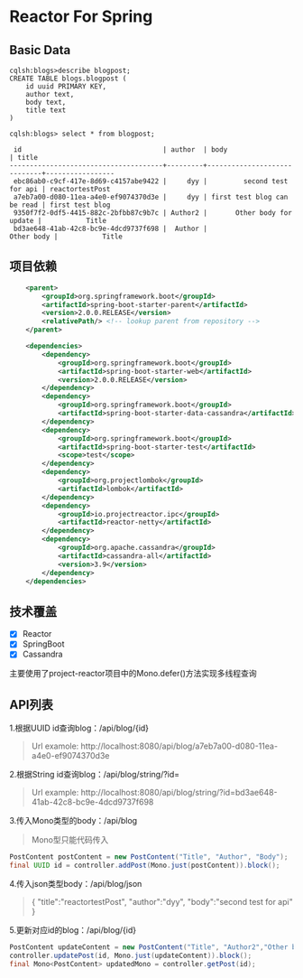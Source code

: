 # Reactor For Spring 

## Basic Data

```sqlite
cqlsh:blogs>describe blogpost;
CREATE TABLE blogs.blogpost (
    id uuid PRIMARY KEY,
    author text,
    body text,
    title text
)

cqlsh:blogs> select * from blogpost;

 id                                   | author  | body                        | title
--------------------------------------+---------+-----------------------------+-----------------
 ebc86ab0-c9cf-417e-8d69-c4157abe9422 |     dyy |         second test for api | reactortestPost
 a7eb7a00-d080-11ea-a4e0-ef9074370d3e |     dyy | first test blog can be read | first test blog
 9350f7f2-0df5-4415-882c-2bfbb87c9b7c | Author2 |       Other body for update |           Title
 bd3ae648-41ab-42c8-bc9e-4dcd9737f698 |  Author |                  Other body |           Title
```

## 项目依赖
```xml
	<parent>
		<groupId>org.springframework.boot</groupId>
		<artifactId>spring-boot-starter-parent</artifactId>
		<version>2.0.0.RELEASE</version>
		<relativePath/> <!-- lookup parent from repository -->
	</parent>

	<dependencies>
		<dependency>
			<groupId>org.springframework.boot</groupId>
			<artifactId>spring-boot-starter-web</artifactId>
			<version>2.0.0.RELEASE</version>
		</dependency>
		<dependency>
			<groupId>org.springframework.boot</groupId>
			<artifactId>spring-boot-starter-data-cassandra</artifactId>
		</dependency>
		<dependency>
			<groupId>org.springframework.boot</groupId>
			<artifactId>spring-boot-starter-test</artifactId>
			<scope>test</scope>
		</dependency>
		<dependency>
			<groupId>org.projectlombok</groupId>
			<artifactId>lombok</artifactId>
		</dependency>
		<dependency>
			<groupId>io.projectreactor.ipc</groupId>
			<artifactId>reactor-netty</artifactId>
		</dependency>
		<dependency>
			<groupId>org.apache.cassandra</groupId>
			<artifactId>cassandra-all</artifactId>
			<version>3.9</version>
		</dependency>
	</dependencies>
```

## 技术覆盖
- [x] Reactor
- [x] SpringBoot
- [x] Cassandra

主要使用了project-reactor项目中的Mono.defer()方法实现多线程查询

## API列表
1.根据UUID id查询blog：/api/blog/{id}
> Url examole: http://localhost:8080/api/blog/a7eb7a00-d080-11ea-a4e0-ef9074370d3e

2.根据String id查询blog：/api/blog/string/?id=
> Url example: http://localhost:8080/api/blog/string/?id=bd3ae648-41ab-42c8-bc9e-4dcd9737f698
    
3.传入Mono类型的body：/api/blog
> Mono型只能代码传入
```java
PostContent postContent = new PostContent("Title", "Author", "Body");
final UUID id = controller.addPost(Mono.just(postContent)).block();
```

4.传入json类型body：/api/blog/json
> {
      "title":"reactortestPost",
      "author":"dyy",
      "body":"second test for api"
  }

5.更新对应id的blog：/api/blog/{id}
```java
PostContent updateContent = new PostContent("Title", "Author2","Other body for update");
controller.updatePost(id, Mono.just(updateContent)).block();
final Mono<PostContent> updatedMono = controller.getPost(id);
```


[reactor]: https://projectreactor.io/
